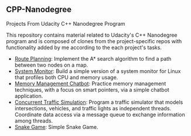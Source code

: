 ## CPP-Nanodegree
Projects From Udacity C++ Nanodegree Program

This repository contains material related to Udacity's C++ Nanodegree program and is composed of clones from the project-specific repos with functionality added by me according to the each project's tasks.

- [Route Planning](https://github.com/ranjeetmahadik/CPP-Nanodegree/tree/master/CppND-Route-Planning-Project): Implement the A* search algorithm to find a path between two nodes on a map.
- [System Monitor](https://github.com/ranjeetmahadik/CPP-Nanodegree/tree/master/CppND-System-Monitor): Build a simple version of a system monitor for Linux that profiles both CPU and memory usage.
- [Memory Management Chatbot](https://github.com/ranjeetmahadik/CPP-Nanodegree/tree/master/CppND-Memory-Management-Chatbot): Practice memory management techniques, with a focus on smart pointers, via a simple chatbot application.
- [Concurrent Traffic Simulation](https://github.com/ranjeetmahadik/CPP-Nanodegree/tree/master/Concurrent-Traffic-Simulation): Program a traffic simulator that models intersections, vehicles, and traffic lights as independent threads. Coordinate data access via a message queue to exchange information among threads.
- [Snake Game](https://github.com/ranjeetmahadik/CPP-Nanodegree/tree/master/CppND-Capstone-Snake-Game): Simple Snake Game.
